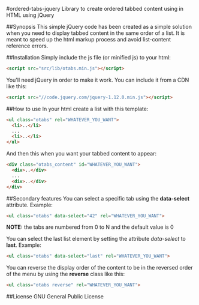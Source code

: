 #ordered-tabs-jquery
Library to create ordered tabbed content using in HTML using jQuery

##Synopsis
This simple jQuery code has been created as a simple solution when you need to display tabbed content in the same order of a list. It is meant to speed up the html markup process and avoid list-content reference errors.

##Installation
Simply include the js file (or minified js) to your html:
```html
<script src="src/lib/otabs.min.js"></script>
```

You'll need jQuery in order to make it work. You can include it from a CDN like this:
```html
<script src="//code.jquery.com/jquery-1.12.0.min.js"></script>
```

##How to use
In your html create a list with this template:
```html
<ul class="otabs" rel="WHATEVER_YOU_WANT">
  <li>..</li>
  ...
  <li>..</li>
</ul>
```

And then this when you want your tabbed content to appear:
```html
<div class="otabs_content" id="WHATEVER_YOU_WANT">
  <div>..</div>
  ...
  <div>..</div>
</div>
```

##Secondary features
You can select a specific tab using the <b>data-select</b> attribute. Example:
```html
<ul class="otabs" data-select="42" rel="WHATEVER_YOU_WANT">
```
<b>NOTE:</b> the tabs are numbered from 0 to N and the default value is 0

You can select the last list element by setting the attribute <i>data-select</i> to <b>last</b>. Example:
```html
<ul class="otabs" data-select="last" rel="WHATEVER_YOU_WANT">
```

You can reverse the display order of the content to be in the reversed order of the menu by using the <b>reverse</b> class like this:
```html
<ul class="otabs reverse" rel="WHATEVER_YOU_WANT">
```


##License
 GNU General Public License
